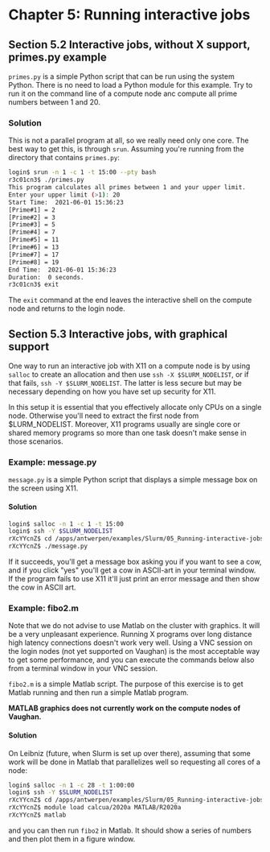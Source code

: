 # Chapter 5: Running interactive jobs

## Section 5.2 Interactive jobs, without X support, primes.py example

``primes.py`` is a simple Python script that can be run using the system Python.
There is no need to load a Python module for this example. Try to run it on the
command line of a compute node anc compute all prime numbers between 1 and 20.

### Solution

This is not a parallel program at all, so we really need only one core. The best
way to get this, is through ``srun``. Assuming you're running from the directory
that contains ``primes.py``:

``` bash
login$ srun -n 1 -c 1 -t 15:00 --pty bash
r3c01cn3$ ./primes.py
This program calculates all primes between 1 and your upper limit.
Enter your upper limit (>1): 20
Start Time:  2021-06-01 15:36:23
[Prime#1] = 2
[Prime#2] = 3
[Prime#3] = 5
[Prime#4] = 7
[Prime#5] = 11
[Prime#6] = 13
[Prime#7] = 17
[Prime#8] = 19
End Time:  2021-06-01 15:36:23
Duration:  0 seconds.
r3c01cn3$ exit
```

The ``exit`` command at the end leaves the interactive shell on the compute node
and returns to the login node.

## Section 5.3 Interactive jobs, with graphical support

One way to run an interactive job with X11 on a compute node is by using ``salloc``
to create an allocation and then use ``ssh -X $SLURM_NODELIST``, or if that fails,
``ssh -Y $SLURM_NODELIST``. The latter is less secure but may be necessary depending
on how you have set up security for X11.

In this setup it is essential that you effectively allocate only CPUs on a single node.
Otherwise you'll need to extract the first node from $LURM_NODELIST. Moreover, X11
programs usually are single core or shared memory programs so more than one task doesn't
make sense in those scenarios.


### Example: message.py

``message.py`` is a simple Python script that displays a simple message box on the
screen using X11.

#### Solution

``` bash
login$ salloc -n 1 -c 1 -t 15:00
login$ ssh -Y $SLURM_NODELIST
rXcYYcnZ$ cd /apps/antwerpen/examples/Slurm/05_Running-interactive-jobs
rXcYYcnZ$ ./message.py
```
If it succeeds, you'll get a message box asking you if you want to see a cow, and
if you click "yes" you'll get a cow in ASCII-art in your terminal window. If the
program fails to use X11 it'll just print an error message and then show the cow
in ASCII art.


### Example: fibo2.m

Note that we do not advise to use Matlab on the cluster with graphics. It will be a
very unpleasant experience. Running X programs over long distance high latency connections
doesn't work very well. Using a VNC session on the login nodes (not yet supported on
Vaughan) is the most acceptable way to get some performance, and you can execute the
commands below also from a terminal window in your VNC session.

``fibo2.m`` is a simple Matlab script. The purpose of this exercise is to get Matlab
running and then run a simple Matlab program.

**MATLAB graphics does not currently work on the compute nodes of Vaughan.**

#### Solution

On Leibniz (future, when Slurm is set up over there), assuming that some work will be
done in Matlab that parallelizes well so requesting all cores of a node:

``` bash
login$ salloc -n 1 -c 28 -t 1:00:00
login$ ssh -Y $SLURM_NODELIST
rXcYYcnZ$ cd /apps/antwerpen/examples/Slurm/05_Running-interactive-jobs
rXcYYcnZ$ module load calcua/2020a MATLAB/R2020a
rXcYYcnZ$ matlab
```
and you can then run ``fibo2`` in Matlab. It should show a series of numbers and then
plot them in a figure window.
